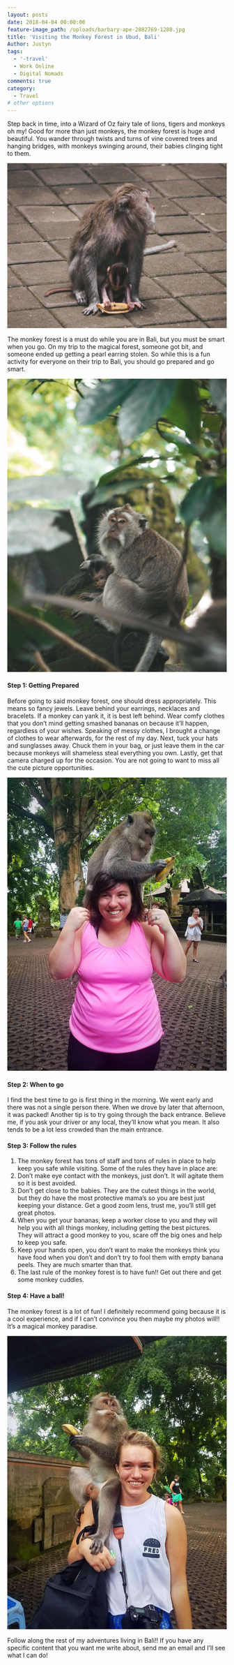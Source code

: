 ```yaml
---
layout: posts
date: 2018-04-04 00:00:00
feature-image_path: /uploads/barbary-ape-2882769-1280.jpg
title: 'Visiting the Monkey Forest in Ubud, Bali'
Author: Justyn
tags:
  - '-travel'
  - Work Online
  - Digital Nomads
comments: true
category:
  - Travel
# other options
---
```


Step back in time, into a Wizard of Oz fairy tale of lions, tigers and monkeys oh my! Good for more than just monkeys, the monkey forest is huge and beautiful. You wander through twists and turns of vine covered trees and hanging bridges, with monkeys swinging around, their babies clinging tight to them.

![](/uploads/dsc05557-4.jpg)

The monkey forest is a must do while you are in Bali, but you must be smart when you go. On my trip to the magical forest, someone got bit, and someone ended up getting a pearl earring stolen. So while this is a fun activity for everyone on their trip to Bali, you should go prepared and go smart.

![](/uploads/dsc05479.jpg)

#### Step 1: Getting Prepared

Before going to said monkey forest, one should dress appropriately. This means so fancy jewels. Leave behind your earrings, necklaces and bracelets. If a monkey can yank it, it is best left behind. Wear comfy clothes that you don’t mind getting smashed bananas on because it’ll happen, regardless of your wishes. Speaking of messy clothes, I brought a change of clothes to wear afterwards, for the rest of my day. Next, tuck your hats and sunglasses away. Chuck them in your bag, or just leave them in the car because monkeys will shameless steal everything you own. Lastly, get that camera charged up for the occasion. You are not going to want to miss all the cute picture opportunities.

![](/uploads/img-04221.JPG)

#### Step 2: When to go

I find the best time to go is first thing in the morning. We went early and there was not a single person there. When we drove by later that afternoon, it was packed! Another tip is to try going through the back entrance. Believe me, if you ask your driver or any local, they’ll know what you mean. It also tends to be a lot less crowded than the main entrance.

#### Step 3: Follow the rules

1. The monkey forest has tons of staff and tons of rules in place to help keep you safe while visiting. Some of the rules they have in place are:
2. Don’t make eye contact with the monkeys, just don’t. It will agitate them so it is best avoided.
3. Don’t get close to the babies. They are the cutest things in the world, but they do have the most protective mama’s so you are best just keeping your distance. Get a good zoom lens, trust me, you’ll still get great photos.
4. When you get your bananas, keep a worker close to you and they will help you with all things monkey, including getting the best pictures. They will attract a good monkey to you, scare off the big ones and help to keep you safe.
5. Keep your hands open, you don’t want to make the monkeys think you have food when you don’t and don’t try to fool them with empty banana peels. They are much smarter than that.
6. The last rule of the monkey forest is to have fun!! Get out there and get some monkey cuddles.

#### Step 4: Have a ball!

The monkey forest is a lot of fun! I definitely recommend going because it is a cool experience, and if I can’t convince you then maybe my photos will!! It’s a magical monkey paradise.

![](/uploads/img-04211.JPG)

Follow along the rest of my adventures living in Bali!! If you have any specific content that you want me write about, send me an email and I’ll see what I can do!
